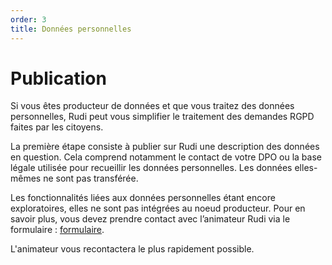 ```yaml
---
order: 3
title: Données personnelles
---
```


# Publication
Si vous êtes producteur de données et que vous traitez des données personnelles, Rudi peut vous simplifier le traitement des demandes RGPD faites par les citoyens.

La première étape consiste à publier sur Rudi une description des données en question. Cela comprend notamment le contact de votre DPO ou la base légale utilisée pour recueillir les données personnelles. Les données elles-mêmes ne sont pas transférée.

Les fonctionnalités liées aux données personnelles étant encore exploratoires, elles ne sont pas intégrées au noeud producteur. Pour en savoir plus, vous devez prendre contact avec l’animateur Rudi via le formulaire : [formulaire](https://blog.rudi.bzh/portail-beta-contact/).

L'animateur vous recontactera le plus rapidement possible.
